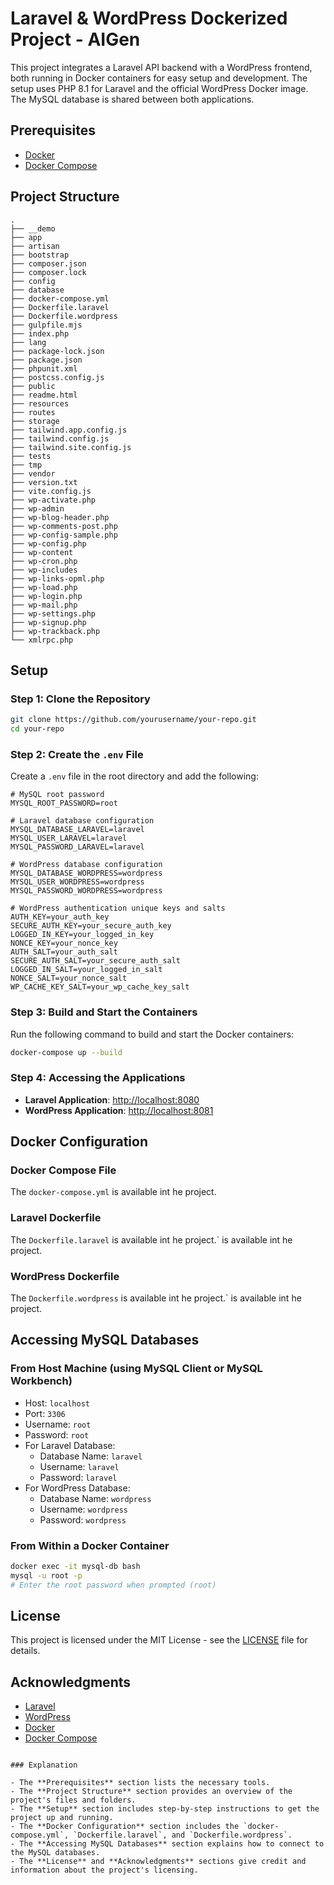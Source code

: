 # Laravel & WordPress Dockerized Project - AIGen

This project integrates a Laravel API backend with a WordPress frontend, both running in Docker containers for easy setup and development. The setup uses PHP 8.1 for Laravel and the official WordPress Docker image. The MySQL database is shared between both applications.

## Prerequisites

- [Docker](https://www.docker.com/)
- [Docker Compose](https://docs.docker.com/compose/)

## Project Structure

```
.
├── __demo
├── app
├── artisan
├── bootstrap
├── composer.json
├── composer.lock
├── config
├── database
├── docker-compose.yml
├── Dockerfile.laravel
├── Dockerfile.wordpress
├── gulpfile.mjs
├── index.php
├── lang
├── package-lock.json
├── package.json
├── phpunit.xml
├── postcss.config.js
├── public
├── readme.html
├── resources
├── routes
├── storage
├── tailwind.app.config.js
├── tailwind.config.js
├── tailwind.site.config.js
├── tests
├── tmp
├── vendor
├── version.txt
├── vite.config.js
├── wp-activate.php
├── wp-admin
├── wp-blog-header.php
├── wp-comments-post.php
├── wp-config-sample.php
├── wp-config.php
├── wp-content
├── wp-cron.php
├── wp-includes
├── wp-links-opml.php
├── wp-load.php
├── wp-login.php
├── wp-mail.php
├── wp-settings.php
├── wp-signup.php
├── wp-trackback.php
└── xmlrpc.php
```

## Setup

### Step 1: Clone the Repository

```sh
git clone https://github.com/yourusername/your-repo.git
cd your-repo
```

### Step 2: Create the `.env` File

Create a `.env` file in the root directory and add the following:

```env
# MySQL root password
MYSQL_ROOT_PASSWORD=root

# Laravel database configuration
MYSQL_DATABASE_LARAVEL=laravel
MYSQL_USER_LARAVEL=laravel
MYSQL_PASSWORD_LARAVEL=laravel

# WordPress database configuration
MYSQL_DATABASE_WORDPRESS=wordpress
MYSQL_USER_WORDPRESS=wordpress
MYSQL_PASSWORD_WORDPRESS=wordpress

# WordPress authentication unique keys and salts
AUTH_KEY=your_auth_key
SECURE_AUTH_KEY=your_secure_auth_key
LOGGED_IN_KEY=your_logged_in_key
NONCE_KEY=your_nonce_key
AUTH_SALT=your_auth_salt
SECURE_AUTH_SALT=your_secure_auth_salt
LOGGED_IN_SALT=your_logged_in_salt
NONCE_SALT=your_nonce_salt
WP_CACHE_KEY_SALT=your_wp_cache_key_salt
```

### Step 3: Build and Start the Containers

Run the following command to build and start the Docker containers:

```sh
docker-compose up --build
```

### Step 4: Accessing the Applications

- **Laravel Application**: [http://localhost:8080](http://localhost:8080)
- **WordPress Application**: [http://localhost:8081](http://localhost:8081)

## Docker Configuration

### Docker Compose File

The `docker-compose.yml` is available int he project.


### Laravel Dockerfile

The `Dockerfile.laravel` is available int he project.` is available int he project.

### WordPress Dockerfile

The `Dockerfile.wordpress` is available int he project.` is available int he project.


## Accessing MySQL Databases

### From Host Machine (using MySQL Client or MySQL Workbench)
- Host: `localhost`
- Port: `3306`
- Username: `root`
- Password: `root`
- For Laravel Database:
    - Database Name: `laravel`
    - Username: `laravel`
    - Password: `laravel`
- For WordPress Database:
    - Database Name: `wordpress`
    - Username: `wordpress`
    - Password: `wordpress`

### From Within a Docker Container

```sh
docker exec -it mysql-db bash
mysql -u root -p
# Enter the root password when prompted (root)
```

## License

This project is licensed under the MIT License - see the [LICENSE](LICENSE) file for details.

## Acknowledgments

- [Laravel](https://laravel.com/)
- [WordPress](https://wordpress.org/)
- [Docker](https://www.docker.com/)
- [Docker Compose](https://docs.docker.com/compose/)
```

### Explanation

- The **Prerequisites** section lists the necessary tools.
- The **Project Structure** section provides an overview of the project's files and folders.
- The **Setup** section includes step-by-step instructions to get the project up and running.
- The **Docker Configuration** section includes the `docker-compose.yml`, `Dockerfile.laravel`, and `Dockerfile.wordpress`.
- The **Accessing MySQL Databases** section explains how to connect to the MySQL databases.
- The **License** and **Acknowledgments** sections give credit and information about the project's licensing.